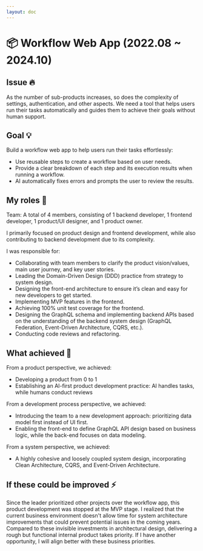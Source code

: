 ```yaml
---
layout: doc
---
```


# 📦 Workflow Web App (2022.08 ~ 2024.10)

## Issue 🔥

As the number of sub-products increases, so does the complexity of settings, authentication, and other aspects. We need a tool that helps users run their tasks automatically and guides them to achieve their goals without human support.

## Goal 💡

Build a workflow web app to help users run their tasks effortlessly:

- Use reusable steps to create a workflow based on user needs.
- Provide a clear breakdown of each step and its execution results when running a workflow.
- AI automatically fixes errors and prompts the user to review the results.

## My roles 👷

Team: A total of 4 members, consisting of 1 backend developer, 1 frontend developer, 1 product/UI designer, and 1 product owner.

I primarily focused on product design and frontend development, while also contributing to backend development due to its complexity.

I was responsible for:

- Collaborating with team members to clarify the product vision/values, main user journey, and key user stories.
- Leading the Domain-Driven Design (DDD) practice from strategy to system design.
- Designing the front-end architecture to ensure it’s clean and easy for new developers to get started.
- Implementing MVP features in the frontend.
- Achieving 100% unit test coverage for the frontend.
- Designing the GraphQL schema and implementing backend APIs based on the understanding of the backend system design (GraphQL Federation, Event-Driven Architecture, CQRS, etc.).
- Conducting code reviews and refactoring.

## What achieved 🎉

From a product perspective, we achieved:

- Developing a product from 0 to 1
- Establishing an AI-first product development practice: AI handles tasks, while humans conduct reviews

From a development process perspective, we achieved:

- Introducing the team to a new development approach: prioritizing data model first instead of UI first.
- Enabling the front-end to define GraphQL API design based on business logic, while the back-end focuses on data modeling.

From a system perspective, we achieved:

- A highly cohesive and loosely coupled system design, incorporating Clean Architecture, CQRS, and Event-Driven Architecture.

## If these could be improved ⚡️

Since the leader prioritized other projects over the workflow app, this product development was stopped at the MVP stage. I realized that the current business environment doesn't allow time for system architecture improvements that could prevent potential issues in the coming years. Compared to these invisible investments in architectural design, delivering a rough but functional internal product takes priority. If I have another opportunity, I will align better with these business priorities.
